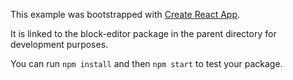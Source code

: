 This example was bootstrapped with [Create React App](https://github.com/facebook/create-react-app).

It is linked to the block-editor package in the parent directory for development purposes.

You can run `npm install` and then `npm start` to test your package.
